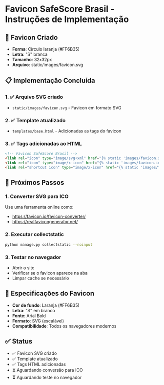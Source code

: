 # Favicon SafeScore Brasil - Instruções de Implementação

## 🎯 Favicon Criado
- **Forma**: Círculo laranja (#FF6B35)
- **Letra**: "S" branca
- **Tamanho**: 32x32px
- **Arquivo**: static/images/favicon.svg

## 📋 Implementação Concluída

### 1. ✅ Arquivo SVG criado
- `static/images/favicon.svg` - Favicon em formato SVG

### 2. ✅ Template atualizado
- `templates/base.html` - Adicionadas as tags do favicon

### 3. ✅ Tags adicionadas ao HTML
```html
<!-- Favicon SafeScore Brasil -->
<link rel="icon" type="image/svg+xml" href="{% static 'images/favicon.svg' %}">
<link rel="icon" type="image/x-icon" href="{% static 'images/favicon.ico' %}">
<link rel="shortcut icon" type="image/x-icon" href="{% static 'images/favicon.ico' %}">
```

## 🔧 Próximos Passos

### 1. Converter SVG para ICO
Use uma ferramenta online como:
- https://favicon.io/favicon-converter/
- https://realfavicongenerator.net/

### 2. Executar collectstatic
```bash
python manage.py collectstatic --noinput
```

### 3. Testar no navegador
- Abrir o site
- Verificar se o favicon aparece na aba
- Limpar cache se necessário

## 🎨 Especificações do Favicon
- **Cor de fundo**: Laranja (#FF6B35)
- **Letra**: "S" em branco
- **Fonte**: Arial Bold
- **Formato**: SVG (escalável)
- **Compatibilidade**: Todos os navegadores modernos

## ✅ Status
- ✅ Favicon SVG criado
- ✅ Template atualizado
- ✅ Tags HTML adicionadas
- ⏳ Aguardando conversão para ICO
- ⏳ Aguardando teste no navegador


